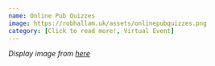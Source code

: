 ```yaml
---
name: Online Pub Quizzes
image: https://robhallam.uk/assets/onlinepubquizzes.png
category: [Click to read more!, Virtual Event]
---
```


*Display image from [here](https://blog.zoom.us/wordpress/2017/11/14/how-zoom-employees-use-zoom/)*